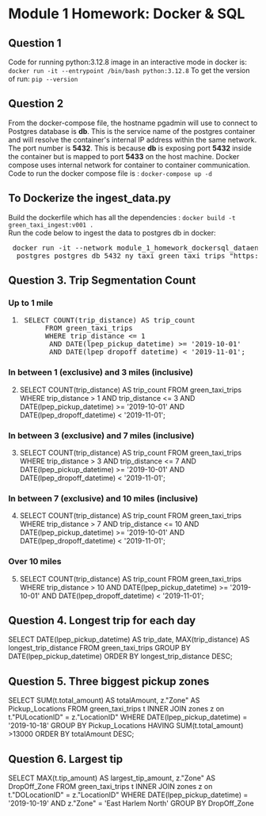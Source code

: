 # Module 1 Homework: Docker & SQL

## Question 1
Code for running python:3.12.8 image in an interactive mode in docker is:
`docker run -it --entrypoint /bin/bash python:3.12.8`
To get the version of run: `pip --version` 

## Question 2
From the docker-compose file, the hostname pgadmin will use to connect to Postgres database is **db**. This is the service name of the postgres container and will resolve the container's internal IP address within the same network. The port number is **5432**. This is because **db** is exposing port **5432** inside the container but is mapped to port **5433** on the host machine. Docker compose uses internal network for container to container communication.  
Code to run the docker compose file is : `docker-compose up -d`

## To Dockerize the ingest_data.py 
Build the dockerfile which has all the dependencies : `docker build -t green_taxi_ingest:v001 . `  
Run the code below to ingest the data to postgres db in docker:
<pre> docker run -it --network module_1_homework_dockersql_dataengineering-network green_taxi_ingest:v001 \
  postgres postgres db 5432 ny_taxi green_taxi_trips "https://github.com/DataTalksClub/nyc-tlc-data/releases/download/green/green_tripdata_2019-10.csv.gz" zones "https://github.com/DataTalksClub/nyc-tlc-data/releases/download/misc/taxi_zone_lookup.csv" </pre>

## Question 3. Trip Segmentation Count
### Up to 1 mile
1. <pre> SELECT COUNT(trip_distance) AS trip_count
         FROM green_taxi_trips
         WHERE trip_distance <= 1
          AND DATE(lpep_pickup_datetime) >= '2019-10-01'
          AND DATE(lpep_dropoff_datetime) < '2019-11-01'; </pre>

### In between 1 (exclusive) and 3 miles (inclusive)
2. SELECT COUNT(trip_distance) AS trip_count
   FROM green_taxi_trips
   WHERE trip_distance > 1 
    AND trip_distance <= 3
    AND DATE(lpep_pickup_datetime) >= '2019-10-01'
    AND DATE(lpep_dropoff_datetime) < '2019-11-01';

### In between 3 (exclusive) and 7 miles (inclusive)
3. SELECT COUNT(trip_distance) AS trip_count
   FROM green_taxi_trips
   WHERE trip_distance > 3 
    AND trip_distance <= 7
    AND DATE(lpep_pickup_datetime) >= '2019-10-01'
    AND DATE(lpep_dropoff_datetime) < '2019-11-01';

### In between 7 (exclusive) and 10 miles (inclusive)
4. SELECT COUNT(trip_distance) AS trip_count
   FROM green_taxi_trips
   WHERE trip_distance > 7 
    AND trip_distance <= 10
    AND DATE(lpep_pickup_datetime) >= '2019-10-01'
    AND DATE(lpep_dropoff_datetime) < '2019-11-01';

### Over 10 miles
5. SELECT COUNT(trip_distance) AS trip_count
   FROM green_taxi_trips
   WHERE trip_distance > 10 
    AND DATE(lpep_pickup_datetime) >= '2019-10-01'
    AND DATE(lpep_dropoff_datetime) < '2019-11-01';

## Question 4. Longest trip for each day
SELECT
    DATE(lpep_pickup_datetime) AS trip_date,
    MAX(trip_distance) AS longest_trip_distance
FROM
    green_taxi_trips
GROUP BY
    DATE(lpep_pickup_datetime)
ORDER BY
    longest_trip_distance DESC;

## Question 5. Three biggest pickup zones
SELECT 
    SUM(t.total_amount) AS totalAmount, 
    z."Zone" AS Pickup_Locations
FROM green_taxi_trips t
INNER JOIN zones z on t."PULocationID" = z."LocationID"
WHERE DATE(lpep_pickup_datetime) = '2019-10-18'
GROUP BY Pickup_Locations
HAVING SUM(t.total_amount) >13000
ORDER BY totalAmount DESC;

## Question 6. Largest tip
SELECT 
    MAX(t.tip_amount) AS largest_tip_amount, 
    z."Zone" AS DropOff_Zone
FROM green_taxi_trips t
INNER JOIN zones z on t."DOLocationID" = z."LocationID"
WHERE DATE(lpep_pickup_datetime) = '2019-10-19' AND z."Zone" = 'East Harlem North'
GROUP BY DropOff_Zone

